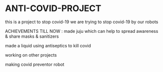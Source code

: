 # ANTI-COVID-PROJECT
this is a project to stop covid-19
we are trying to stop covid-19 by our robots 



ACHIEVEMENTS TILL NOW :
made juju which can help to spread awareness & share masks & sanitizers

made a liquid using antiseptics to kill covid 

working on other projects

making covid preventor robot


